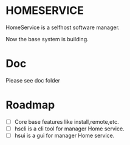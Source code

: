 # HOMESERVICE

HomeService is a selfhost software manager.

Now the base system is building.

# Doc
Please see doc folder

# Roadmap
- [ ] Core base features like install,remote,etc.
- [ ] hscli is a cli tool for manager Home service.
- [ ] hsui is a gui for manager Home service.